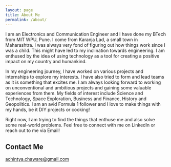 ```yaml
---
layout: page
title: About Me
permalink: /about/
---
```


I am an Electronics and Communication Engineer and I have done my BTech from MIT WPU, Pune. I come from Karanja Lad, a small town in Maharashtra. I was always very fond of figuring out how things work since I was a child. This might have led to my inclination towards engineering. I am enthused by the idea of using technology as a tool for creating a positive impact on my country and humankind.

In my engineering journey, I have worked on various projects and internships to explore my interests. I have also tried to form and lead teams as it is something that excites me. I am always looking forward to working on unconventional and ambitious projects and gaining some valuable experiences from them. My fields of interest include Science and Technology, Space Exploration, Business and Finance, History and Geopolitics. I am an avid Formula 1 follower and I love to make things with my hands, be it DIY projects or cooking!

Right now, I am trying to find the things that enthuse me and also solve some real-world problems. Feel free to connect with me on LinkedIn or reach out to me via Email!

## Contact Me
[achintya.chaware@gmail.com](mailto:achintya.chaware@gmail.com)
